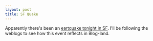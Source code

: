 ```yaml
---
layout: post
title: SF Quake
---
```


Apparently there's been an <a href="http://www.sfgate.com/cgi-bin/article.cgi?f=/news/archive/2002/05/13/national0116EDT0407.DTL">eartquake tonight in SF</a>. I'll be following the weblogs to see how this event reflects in Blog-land.
